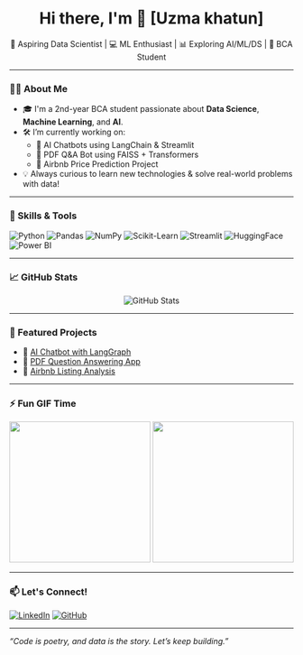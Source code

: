 <h1 align="center">Hi there, I'm 👋 [Uzma khatun]</h1>

<p align="center">
🚀 Aspiring Data Scientist | 💻 ML Enthusiast | 📊 Exploring AI/ML/DS | 📍 BCA Student  
</p>

---

### 🧑‍💻 About Me

- 🎓 I'm a 2nd-year BCA student passionate about **Data Science**, **Machine Learning**, and **AI**.
- 🛠️ I’m currently working on:
  - 🤖 AI Chatbots using LangChain & Streamlit  
  - 📄 PDF Q&A Bot using FAISS + Transformers  
  - 🏡 Airbnb Price Prediction Project  
- 💡 Always curious to learn new technologies & solve real-world problems with data!

---

### 💼 Skills & Tools

![Python](https://img.shields.io/badge/Python-3670A0?style=for-the-badge&logo=python&logoColor=ffdd54)
![Pandas](https://img.shields.io/badge/Pandas-150458?style=for-the-badge&logo=pandas)
![NumPy](https://img.shields.io/badge/Numpy-013243?style=for-the-badge&logo=numpy)
![Scikit-Learn](https://img.shields.io/badge/Scikit--Learn-F7931E?style=for-the-badge&logo=scikit-learn)
![Streamlit](https://img.shields.io/badge/Streamlit-FF4B4B?style=for-the-badge&logo=streamlit&logoColor=white)
![HuggingFace](https://img.shields.io/badge/HuggingFace-FCC624?style=for-the-badge&logo=huggingface)
![Power BI](https://img.shields.io/badge/PowerBI-F2C811?style=for-the-badge&logo=powerbi&logoColor=000)

---

### 📈 GitHub Stats

<p align="center">
  <img src="https://github-readme-stats.vercel.app/api?username=YourGitHubUsername&show_icons=true&theme=github_dark" alt="GitHub Stats" />
</p>

---

### 📌 Featured Projects

- 💬 [AI Chatbot with LangGraph](https://github.com/YourUsername/ai-chatbot)
- 📄 [PDF Question Answering App](https://github.com/YourUsername/pdf-qa-bot)
- 🏡 [Airbnb Listing Analysis](https://github.com/YourUsername/airbnb-project)

---

### ⚡ Fun GIF Time

<p align="center">
  <img src="https://media.giphy.com/media/LMt9638dO8dftAjtco/giphy.gif" width="250">
  <img src="https://media.giphy.com/media/l3vR85PnGsBwu1PFK/giphy.gif" width="250">
</p>

---

### 📫 Let's Connect!

[![LinkedIn](https://img.shields.io/badge/LinkedIn-blue?style=for-the-badge&logo=linkedin&logoColor=white)](https://www.linkedin.com/in/uzma-khatun-88b990334/)
[![GitHub](https://img.shields.io/badge/GitHub-black?style=for-the-badge&logo=github)](https://github.com/UzmaKhatun)

---

_“Code is poetry, and data is the story. Let’s keep building.”_


